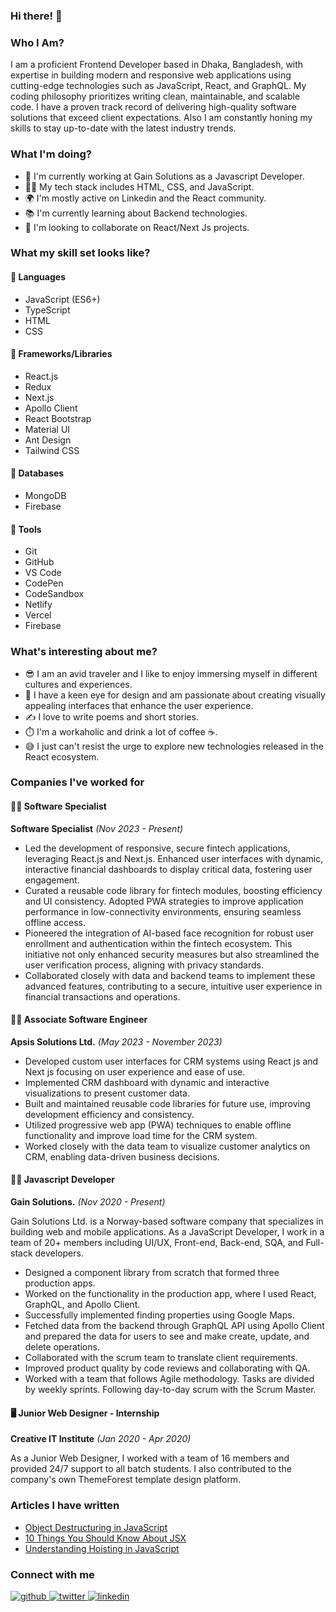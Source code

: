### Hi there! 👋

### Who I Am?
I am a proficient Frontend Developer based in Dhaka, Bangladesh, with expertise in building modern and responsive web applications using cutting-edge technologies such as JavaScript, React, and GraphQL. My coding philosophy prioritizes writing clean, maintainable, and scalable code. I have a proven track record of delivering high-quality software solutions that exceed client expectations. Also I am constantly honing my skills to stay up-to-date with the latest industry trends.

### What I'm doing?

- 🏢 I'm currently working at Gain Solutions as a Javascript Developer.
- 👨‍💻 My tech stack includes HTML, CSS, and JavaScript.
- 🌍 I'm mostly active on Linkedin and the React community.
- 📚 I'm currently learning about Backend technologies.
- 👯 I'm looking to collaborate on React/Next Js projects.


### What my skill set looks like?

#### 📜 Languages
- JavaScript (ES6+)
- TypeScript
- HTML
- CSS

#### 🔬 Frameworks/Libraries 
- React.js
- Redux
- Next.js
- Apollo Client
- React Bootstrap
- Material UI
- Ant Design
- Tailwind CSS

#### 💾 Databases  
- MongoDB
- Firebase

#### 📁 Tools 
- Git
- GitHub
- VS Code
- CodePen
- CodeSandbox
- Netlify
- Vercel
- Firebase

### What's interesting about me?

- 😎 I am an avid traveler and I like to enjoy immersing myself in different cultures and experiences.
- 🧐 I have a keen eye for design and am passionate about creating visually appealing interfaces that enhance the user experience.
- ✍️ I love to write poems and short stories.
- ⏱️ I'm a workaholic and drink a lot of coffee ☕.
- 😅 I just can't resist the urge to explore new technologies released in the React ecosystem.

### Companies I've worked for

#### 👨‍💻 Software Specialist
**Software Specialist** _(Nov 2023 - Present)_

- Led the development of responsive, secure fintech applications, leveraging React.js and Next.js. Enhanced user interfaces with dynamic, interactive financial dashboards to display critical data, fostering user engagement.
- Curated a reusable code library for fintech modules, boosting efficiency and UI consistency. Adopted PWA strategies to improve application performance in low-connectivity environments, ensuring seamless offline access.
- Pioneered the integration of AI-based face recognition for robust user enrollment and authentication within the fintech ecosystem. This initiative not only enhanced security measures but also streamlined the user verification process, aligning with privacy standards.
- Collaborated closely with data and backend teams to implement these advanced features, contributing to a secure, intuitive user experience in financial transactions and operations.

#### 👨‍💻 Associate Software Engineer
**Apsis Solutions Ltd.** _(May 2023 - November 2023)_

- Developed custom user interfaces for CRM systems using React js and Next js focusing on user experience and ease of use.
- Implemented CRM dashboard with dynamic and interactive visualizations to present customer data.
- Built and maintained reusable code libraries for future use, improving development efficiency and consistency.
- Utilized progressive web app (PWA) techniques to enable offline functionality and improve load time for the CRM system.
- Worked closely with the data team to visualize customer analytics on CRM, enabling data-driven business decisions.

#### 👨‍💻 Javascript Developer
**Gain Solutions.** _(Nov 2020 - Present)_

Gain Solutions Ltd. is a Norway-based software company that specializes in building web and mobile applications. As a JavaScript Developer, I work in a team of 20+ members including UI/UX, Front-end, Back-end, SQA, and Full-stack developers.

- Designed a component library from scratch that formed three production apps.
- Worked on the functionality in the production app, where I used React, GraphQL, and Apollo Client.
- Successfully implemented finding properties using Google Maps.
- Fetched data from the backend through GraphQL API using Apollo Client and prepared the data for users to see and make create, update, and delete operations.
- Collaborated with the scrum team to translate client requirements.
- Improved product quality by code reviews and collaborating with QA.
- Worked with a team that follows Agile methodology. Tasks are divided by weekly sprints. Following day-to-day scrum with the Scrum Master.

#### 🖥 Junior Web Designer - Internship
**Creative IT Institute** _(Jan 2020 - Apr 2020)_

As a Junior Web Designer, I worked with a team of 16 members and provided 24/7 support to all batch students. I also contributed to the company's own ThemeForest template design platform.

### Articles I have written 

 - [Object Destructuring in JavaScript](https://medium.com/swlh/object-destructuring-in-javascript-c905fc676501)
 - [10 Things You Should Know About JSX](https://medium.com/swlh/10-things-you-should-know-about-jsx-15472fd3f68)
 - [Understanding Hoisting in JavaScript](https://medium.com/swlh/understanding-hoisting-in-javascript-b82c3fde978d)
 
 ### Connect with me
 
<div align="left">
<a href="https://github.com/abhimran" target="_blank">
<img src=https://img.shields.io/badge/github-%2324292e.svg?&style=for-the-badge&logo=github&logoColor=white alt=github style="margin-bottom: 5px;" />
</a>
<a href="https://twitter.com/abhimrann" target="_blank">
<img src=https://img.shields.io/badge/twitter-%2300acee.svg?&style=for-the-badge&logo=twitter&logoColor=white alt=twitter style="margin-bottom: 5px;" />
</a>
<a href="https://www.linkedin.com/in/abhimran/" target="_blank">
<img src=https://img.shields.io/badge/linkedin-%231E77B5.svg?&style=for-the-badge&logo=linkedin&logoColor=white alt=linkedin style="margin-bottom: 5px;" />
</a>
</div> 
